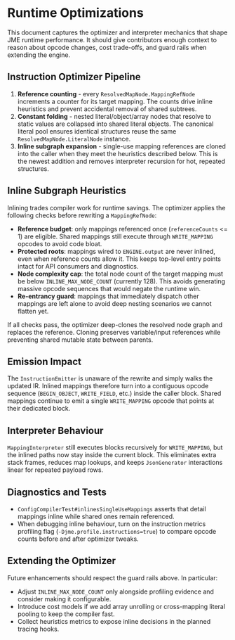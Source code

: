 # Runtime Optimizations

This document captures the optimizer and interpreter mechanics that shape JME runtime performance. It should give contributors enough context to reason about opcode changes, cost trade-offs, and guard rails when extending the engine.

## Instruction Optimizer Pipeline

1. **Reference counting** - every `ResolvedMapNode.MappingRefNode` increments a counter for its target mapping. The counts drive inline heuristics and prevent accidental removal of shared subtrees.
2. **Constant folding** - nested literal/object/array nodes that resolve to static values are collapsed into shared literal objects. The canonical literal pool ensures identical structures reuse the same `ResolvedMapNode.LiteralNode` instance.
3. **Inline subgraph expansion** - single-use mapping references are cloned into the caller when they meet the heuristics described below. This is the newest addition and removes interpreter recursion for hot, repeated structures.

## Inline Subgraph Heuristics

Inlining trades compiler work for runtime savings. The optimizer applies the following checks before rewriting a `MappingRefNode`:

- **Reference budget**: only mappings referenced once (`referenceCounts` <= 1) are eligible. Shared mappings still execute through `WRITE_MAPPING` opcodes to avoid code bloat.
- **Protected roots**: mappings wired to `ENGINE.output` are never inlined, even when reference counts allow it. This keeps top-level entry points intact for API consumers and diagnostics.
- **Node complexity cap**: the total node count of the target mapping must be below `INLINE_MAX_NODE_COUNT` (currently 128). This avoids generating massive opcode sequences that would negate the runtime win.
- **Re-entrancy guard**: mappings that immediately dispatch other mappings are left alone to avoid deep nesting scenarios we cannot flatten yet.

If all checks pass, the optimizer deep-clones the resolved node graph and replaces the reference. Cloning preserves variable/input references while preventing shared mutable state between parents.

## Emission Impact

The `InstructionEmitter` is unaware of the rewrite and simply walks the updated IR. Inlined mappings therefore turn into a contiguous opcode sequence (`BEGIN_OBJECT`, `WRITE_FIELD`, etc.) inside the caller block. Shared mappings continue to emit a single `WRITE_MAPPING` opcode that points at their dedicated block.

## Interpreter Behaviour

`MappingInterpreter` still executes blocks recursively for `WRITE_MAPPING`, but the inlined paths now stay inside the current block. This eliminates extra stack frames, reduces map lookups, and keeps `JsonGenerator` interactions linear for repeated payload rows.

## Diagnostics and Tests

- `ConfigCompilerTest#inlinesSingleUseMappings` asserts that detail mappings inline while shared ones remain referenced.
- When debugging inline behaviour, turn on the instruction metrics profiling flag (`-Djme.profile.instructions=true`) to compare opcode counts before and after optimizer tweaks.

## Extending the Optimizer

Future enhancements should respect the guard rails above. In particular:

- Adjust `INLINE_MAX_NODE_COUNT` only alongside profiling evidence and consider making it configurable.
- Introduce cost models if we add array unrolling or cross-mapping literal pooling to keep the compiler fast.
- Collect heuristics metrics to expose inline decisions in the planned tracing hooks.
